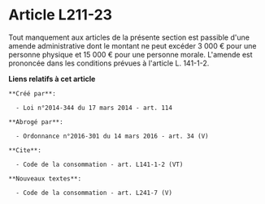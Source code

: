 # Article L211-23

Tout manquement aux articles de la présente section est passible d'une amende administrative dont le montant ne peut excéder
3 000 € pour une personne physique et 15 000 € pour une personne morale. L'amende est prononcée dans les conditions prévues à
l'article L. 141-1-2.

**Liens relatifs à cet article**

	**Créé par**:

	  - Loi n°2014-344 du 17 mars 2014 - art. 114

	**Abrogé par**:

	  - Ordonnance n°2016-301 du 14 mars 2016 - art. 34 (V)

	**Cite**:

	  - Code de la consommation - art. L141-1-2 (VT)

	**Nouveaux textes**:

	  - Code de la consommation - art. L241-7 (V)
